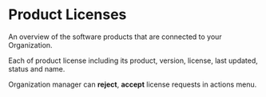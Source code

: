 # Product Licenses

 An overview of the software products that are connected to your Organization.

Each of product license including its product, version, license, last updated, status and name.

Organization manager can **reject**, **accept** license requests in actions menu. 
